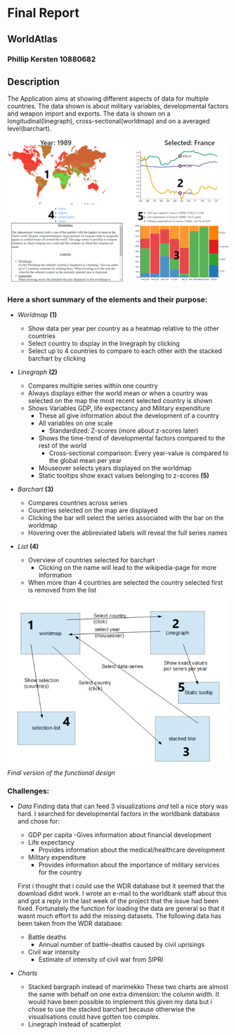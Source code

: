# Final Report
## WorldAtlas
### Phillip Kersten 10880682

## Description

The Application aims at showing different aspects of data for multiple countries.
The data shown is about military variables, developmental factors and weapon import
and exports. The data is shown on a longitudinal(linegraph), cross-sectional(worldmap)
and on a averaged level(barchart).

![Final Version](/doc/screenshotFinal.PNG)

### Here a short summary of the elements and their purpose:

- *Worldmap* **(1)**
  - Show data per year per country as a heatmap relative to the other countries
  - Select country to display in the linegraph by clicking
  - Select up to 4 countries to compare to each other with the stacked barchart by clicking

- *Linegraph* **(2)**
  - Compares multiple series within one country
  - Always displays either the world mean or when a country was selected on the map the most recent selected country is shown
  - Shows Variables GDP, life expectancy and Military expenditure
    - These all give information about the development of a country
    - All variables on one scale
      - Standardized: Z-scores (more about z-scores later)
    - Shows the time-trend of developmental factors compared to the rest of the world
      - Cross-sectional comparison: Every year-value is compared to the global mean per year
    - Mouseover selects years displayed on the worldmap
    - Static tooltips show exact values belonging to z-scores **(5)**

- *Barchart* **(3)**
  - Compares countries across series
  - Countries selected on the map are displayed
  - Clicking the bar will select the series associated with the bar on the worldmap
  - Hovering over the abbreviated labels will reveal the full series names

- *List* **(4)**
  - Overview of countries selected for barchart
    - Clicking on the name will lead to the wikipedia-page for more information
  - When more than 4 countries are selected the country selected first is removed from the list

![Functional design](/doc/finalDesign.PNG)
*Final version of the functional design*

### Challenges:
- *Data*
  Finding data that can feed 3 visualizations *and* tell a nice story was hard. I searched for developmental factors in the worldbank database and chose for:

  - GDP per capita
    -Gives information about financial development
  - Life expectancy
    - Provides information about the medical/healthcare development
  - Military expenditure
    - Provides information about the importance of military services for the country

  First i thought that i could use the WDR database but it seemed that the download didnt work. I wrote an e-mail to the worldbank staff about this and got a reply in the last week of the project that the issue had been fixed. Fortunately the function for loading the data are general so that it wasnt much effort to add the missing datasets. The following data has been taken from the WDR database:

  - Battle deaths
    - Annual number of battle-deaths caused by civil uprisings
  - Civil war intensity
    - Estimate of intensity of civil war from SIPRI

- *Charts*
  - Stacked bargraph instead of marimekko
      These two charts are almost the same with behalf on one extra dimension: the column width. It would have been possible to implement this given my data but i chose to use the stacked barchart because otherwise the visualisations could have gotten too complex.
  - Linegraph instead of scatterplot
      
